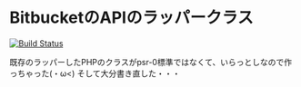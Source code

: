 BitbucketのAPIのラッパークラス
==========

[![Build Status](https://travis-ci.org/polidog/php-bitbucket-api.png?branch=develop)](https://travis-ci.org/polidog/php-bitbucket-api)

既存のラッパーしたPHPのクラスがpsr-0標準ではなくて、いらっとしなので作っちゃった(・ω<)
そして大分書き直した・・・
